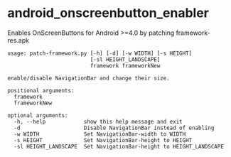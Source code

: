 android_onscreenbutton_enabler
==============================

Enables OnScreenButtons for Android >=4.0 by patching framework-res.apk

    usage: patch-framework.py [-h] [-d] [-w WIDTH] [-s HEIGHT]
                              [-sl HEIGHT_LANDSCAPE]
                              framework frameworkNew

    enable/disable NavigationBar and change their size.

    positional arguments:
      framework
      frameworkNew

    optional arguments:
      -h, --help            show this help message and exit
      -d                    Disable NavigationBar instead of enabling
      -w WIDTH              Set NavigationBar-width to WIDTH
      -s HEIGHT             Set NavigationBar-height to HEIGHT
      -sl HEIGHT_LANDSCAPE  Set NavigationBar-height to HEIGHT_LANDSCAPE